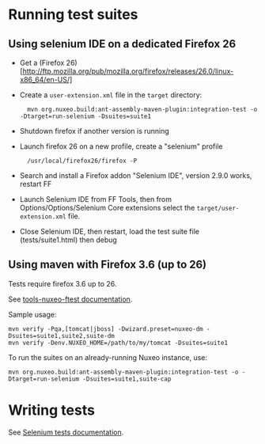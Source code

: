 # Running test suites

## Using selenium IDE on a dedicated Firefox 26

- Get a (Firefox 26)[http://ftp.mozilla.org/pub/mozilla.org/firefox/releases/26.0/linux-x86_64/en-US/]

- Create a `user-extension.xml` file in the `target` directory:


        mvn org.nuxeo.build:ant-assembly-maven-plugin:integration-test -o -Dtarget=run-selenium -Dsuites=suite1

- Shutdown firefox if another version is running


- Launch firefox 26 on a new profile, create a "selenium" profile

        /usr/local/firefox26/firefox -P

- Search and install a Firefox addon "Selenium IDE", version 2.9.0 works, restart FF

- Launch Selenium IDE from FF Tools, then from Options/Options/Selenium Core extensions
  select the `target/user-extension.xml` file.

- Close Selenium IDE, then restart, load the test suite file (tests/suite1.html) then debug


## Using maven with Firefox 3.6 (up to 26)


Tests require firefox 3.6 up to 26.

See [tools-nuxeo-ftest documentation](https://github.com/nuxeo/tools-nuxeo-ftest).

Sample usage:

    mvn verify -Pqa,[tomcat|jboss] -Dwizard.preset=nuxeo-dm -Dsuites=suite1,suite2,suite-dm
    mvn verify -Denv.NUXEO_HOME=/path/to/my/tomcat -Dsuites=suite1

To run the suites on an already-running Nuxeo instance, use:

    mvn org.nuxeo.build:ant-assembly-maven-plugin:integration-test -o -Dtarget=run-selenium -Dsuites=suite1,suite-cap

# Writing tests

See [Selenium tests documentation](http://doc.nuxeo.com/x/eQQz).
